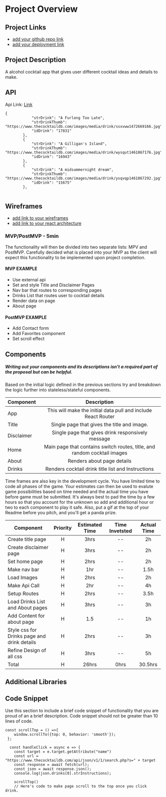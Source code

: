 # Project Overview

## Project Links

- [add your github repo link](https://github.com/Ahart12/App-Project-2[])
- [add your deployment link](https://tipsy-turnup.netlify.app/)

## Project Description

A alcohol cocktail app that gives user different cocktail ideas and details to make.

## API


Api Link:
[Link](https://www.thecocktaildb.com/api/json/v1/1/filter.php?a=Alcoholic)
```
{
            "strDrink": "A Furlong Too Late",
            "strDrinkThumb": "https://www.thecocktaildb.com/images/media/drink/ssxvww1472669166.jpg",
            "idDrink": "17831"
        },
        {
            "strDrink": "A Gilligan's Island",
            "strDrinkThumb": "https://www.thecocktaildb.com/images/media/drink/wysqut1461867176.jpg",
            "idDrink": "16943"
        },
        {
            "strDrink": "A midsummernight dream",
            "strDrinkThumb": "https://www.thecocktaildb.com/images/media/drink/ysqvqp1461867292.jpg",
            "idDrink": "15675"
        },
     
```


## Wireframes



- [add link to your wireframes](https://res.cloudinary.com/dz449ufvx/image/upload/v1593160330/react%20wireframe/IMG_0992_llxdpq.jpg)
- [add link to your react architecture](https://res.cloudinary.com/dz449ufvx/image/upload/v1593160360/react%20wireframe/IMG_0994_qqtb7h.jpg)


### MVP/PostMVP - 5min

The functionality will then be divided into two separate lists: MPV and PostMVP.  Carefully decided what is placed into your MVP as the client will expect this functionality to be implemented upon project completion.  

#### MVP EXAMPLE
- Use external api
- Set and style Title and Disclaimer Pages 
- Nav bar that routes to corresponding pages
- Drinks List that routes user to cocktail details
- Render data on page 
- About page

#### PostMVP EXAMPLE

- Add Contact form
- Add Favorites component
- Set scroll effect

## Components
##### Writing out your components and its descriptions isn't a required part of the proposal but can be helpful.

Based on the initial logic defined in the previous sections try and breakdown the logic further into stateless/stateful components. 

| Component | Description | 
| --- | :---: |  
| App | This will make the initial data pull and include React Router| 
| Title | Single page that gives the title and image. | 
| Disclaimer | Single page that gives drink responsively message | 
| Home| Main page that contains switch routes, title, and random cocktail images | 
| About | Renders about page details|
| Drinks | Renders cocktail drink title list and Instructions |



Time frames are also key in the development cycle.  You have limited time to code all phases of the game.  Your estimates can then be used to evalute game possibilities based on time needed and the actual time you have before game must be submitted. It's always best to pad the time by a few hours so that you account for the unknown so add and additional hour or two to each component to play it safe. Also, put a gif at the top of your Readme before you pitch, and you'll get a panda prize.

| Component | Priority | Estimated Time | Time Invetsted | Actual Time |
| --- | :---: |  :---: | :---: | :---: |
| Create title page | H | 3hrs| -- | 2h |
| Create disclaimer page | H | 3hrs| -- | 2h |
| Set home page | H | 2hrs | -- | 2h |
| Make nav bar | H | 1hr | -- | 1.5h |
| Load Images | H | 2hrs | -- | 2h |
| Make Api Call | H | 2hr | -- | 4h |
| Setup Routes | H | 2hrs | -- | 3.5h |
| Load Drinks List and About pages | H | 3hrs | -- | 3h |
| Add Content for about page | H | 1.5 | -- | 1h |
| Style css for Drinks page and drink details | H | 2hrs | -- | 3h |
| Refine Design of all css | H | 3hrs | -- | 5h |
| Total | H | 26hrs| 0hrs | 30.5hrs |

## Additional Libraries
 

## Code Snippet

Use this section to include a brief code snippet of functionality that you are proud of an a brief description.  Code snippet should not be greater than 10 lines of code. 

```
const scrollTop = () =>{
    window.scrollTo({top: 0, behavior: 'smooth'});
 };

  const handleClick = async e => {
    const target = e.target.getAttribute("name")
    const url = "https://www.thecocktaildb.com/api/json/v1/1/search.php?s=" + target
    const response = await fetch(url);
    const json = await response.json();
    console.log(json.drinks[0].strInstructions);

    scrollTop()
    // Here's code to make page scroll to the top once you click drink.
```
